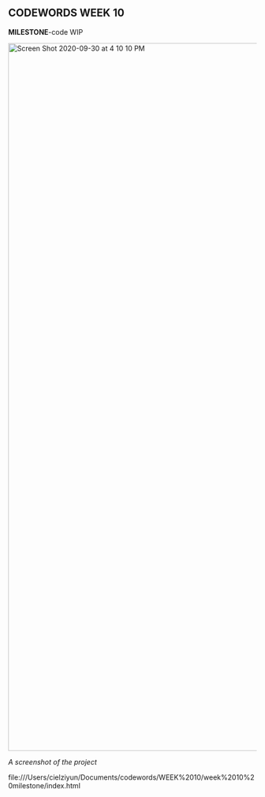 ## CODEWORDS WEEK 10 ##

**MILESTONE**-code WIP

<img width="1435" alt="Screen Shot 2020-09-30 at 4 10 10 PM" src="https://user-images.githubusercontent.com/68975607/94660468-45db8b80-0338-11eb-9a83-af0d2cfefbfb.png">

*A screenshot of the project*

file:///Users/cielziyun/Documents/codewords/WEEK%2010/week%2010%20milestone/index.html
